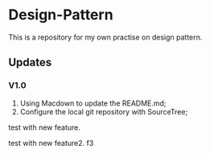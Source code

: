 # Design-Pattern
This is a repository for my own practise on design pattern.

## Updates
### V1.0
1. Using Macdown to update the README.md;
2. Configure the local git repository with SourceTree;

test with new feature.

test with new feature2.
f3